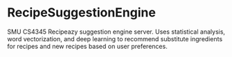 # RecipeSuggestionEngine
SMU CS4345 Recipeazy suggestion engine server. Uses statistical analysis, word vectorization, and deep learning to recommend substitute ingredients for recipes and new recipes based on user preferences.
